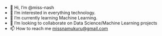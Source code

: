 - 👋 Hi, I’m @miss-nash
- 👀 I’m interested in everything technology.
- 🌱 I’m currently learning Machine Learning.
- 💞️ I’m looking to collaborate on Data Science/Machine Learning projects
- 📫 How to reach me missnamukuru@gmail.com

<!---
miss-nash/miss-nash is a ✨ special ✨ repository because its `README.md` (this file) appears on your GitHub profile.
You can click the Preview link to take a look at your changes.
--->
